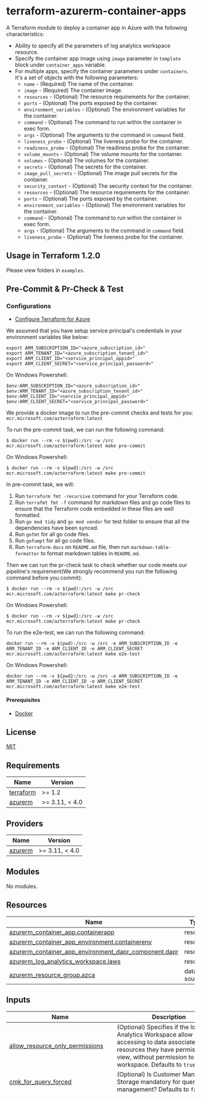 # terraform-azurerm-container-apps

A Terraform module to deploy a container app in Azure with the following characteristics:

- Ability to specify all the parameters of log analytics workspace resource.
- Specify the container app image using `image` parameter in `template` block under `container_apps` variable.
- For multiple apps, specify the container parameters under `containers`. It's a set of objects with the following parameters:
  - `name` - (Required) The name of the container.
  - `image` - (Required) The container image.
  - `resources` - (Optional) The resource requirements for the container.
  - `ports` - (Optional) The ports exposed by the container. 
  - `environment_variables` - (Optional) The environment variables for the container. 
  - `command` - (Optional) The command to run within the container in exec form.
  - `args` - (Optional) The arguments to the command in `command` field.
  - `liveness_probe` - (Optional) The liveness probe for the container.
  - `readiness_probe` - (Optional) The readiness probe for the container.
  - `volume_mounts` - (Optional) The volume mounts for the container.
  - `volumes` - (Optional) The volumes for the container.
  - `secrets` - (Optional) The secrets for the container. 
  - `image_pull_secrets` - (Optional) The image pull secrets for the container. 
  - `security_context` - (Optional) The security context for the container. 
  - `resources` - (Optional) The resource requirements for the container. 
  - `ports` - (Optional) The ports exposed by the container. 
  - `environment_variables` - (Optional) The environment variables for the container. 
  - `command` - (Optional) The command to run within the container in exec form.
  - `args` - (Optional) The arguments to the command in `command` field.
  - `liveness_probe` - (Optional) The liveness probe for the container.


## Usage in Terraform 1.2.0

Please view folders in `examples`.

## Pre-Commit & Pr-Check & Test

### Configurations

- [Configure Terraform for Azure](https://docs.microsoft.com/en-us/azure/virtual-machines/linux/terraform-install-configure)

We assumed that you have setup service principal's credentials in your environment variables like below:

```shell
export ARM_SUBSCRIPTION_ID="<azure_subscription_id>"
export ARM_TENANT_ID="<azure_subscription_tenant_id>"
export ARM_CLIENT_ID="<service_principal_appid>"
export ARM_CLIENT_SECRET="<service_principal_password>"
```

On Windows Powershell:

```shell
$env:ARM_SUBSCRIPTION_ID="<azure_subscription_id>"
$env:ARM_TENANT_ID="<azure_subscription_tenant_id>"
$env:ARM_CLIENT_ID="<service_principal_appid>"
$env:ARM_CLIENT_SECRET="<service_principal_password>"
```

We provide a docker image to run the pre-commit checks and tests for you: `mcr.microsoft.com/azterraform:latest`

To run the pre-commit task, we can run the following command:

```shell
$ docker run --rm -v $(pwd):/src -w /src mcr.microsoft.com/azterraform:latest make pre-commit
```

On Windows Powershell:

```shell
$ docker run --rm -v ${pwd}:/src -w /src mcr.microsoft.com/azterraform:latest make pre-commit
```

In pre-commit task, we will:

1. Run `terraform fmt -recursive` command for your Terraform code.
2. Run `terrafmt fmt -f` command for markdown files and go code files to ensure that the Terraform code embedded in these files are well formatted.
3. Run `go mod tidy` and `go mod vendor` for test folder to ensure that all the dependencies have been synced.
4. Run `gofmt` for all go code files.
5. Run `gofumpt` for all go code files.
6. Run `terraform-docs` on `README.md` file, then run `markdown-table-formatter` to format markdown tables in `README.md`.

Then we can run the pr-check task to check whether our code meets our pipeline's requirement(We strongly recommend you run the following command before you commit):

```shell
$ docker run --rm -v $(pwd):/src -w /src mcr.microsoft.com/azterraform:latest make pr-check
```

On Windows Powershell:

```shell
$ docker run --rm -v ${pwd}:/src -w /src mcr.microsoft.com/azterraform:latest make pr-check
```

To run the e2e-test, we can run the following command:

```text
docker run --rm -v $(pwd):/src -w /src -e ARM_SUBSCRIPTION_ID -e ARM_TENANT_ID -e ARM_CLIENT_ID -e ARM_CLIENT_SECRET mcr.microsoft.com/azterraform:latest make e2e-test
```

On Windows Powershell:

```text
docker run --rm -v ${pwd}:/src -w /src -e ARM_SUBSCRIPTION_ID -e ARM_TENANT_ID -e ARM_CLIENT_ID -e ARM_CLIENT_SECRET mcr.microsoft.com/azterraform:latest make e2e-test
```

#### Prerequisites

- [Docker](https://www.docker.com/community-edition#/download)

## License

[MIT](LICENSE)

<!-- BEGIN_TF_DOCS -->
## Requirements

| Name                                                                      | Version        |
|---------------------------------------------------------------------------|----------------|
| <a name="requirement_terraform"></a> [terraform](#requirement\_terraform) | >= 1.2         |
| <a name="requirement_azurerm"></a> [azurerm](#requirement\_azurerm)       | >= 3.11, < 4.0 |

## Providers

| Name                                                          | Version        |
|---------------------------------------------------------------|----------------|
| <a name="provider_azurerm"></a> [azurerm](#provider\_azurerm) | >= 3.11, < 4.0 |

## Modules

No modules.

## Resources

| Name                                                                                                                                                                              | Type        |
|-----------------------------------------------------------------------------------------------------------------------------------------------------------------------------------|-------------|
| [azurerm_container_app.containerapp](https://registry.terraform.io/providers/hashicorp/azurerm/latest/docs/resources/container_app)                                               | resource    |
| [azurerm_container_app_environment.containerenv](https://registry.terraform.io/providers/hashicorp/azurerm/latest/docs/resources/container_app_environment)                       | resource    |
| [azurerm_container_app_environment_dapr_component.dapr](https://registry.terraform.io/providers/hashicorp/azurerm/latest/docs/resources/container_app_environment_dapr_component) | resource    |
| [azurerm_log_analytics_workspace.laws](https://registry.terraform.io/providers/hashicorp/azurerm/latest/docs/resources/log_analytics_workspace)                                   | resource    |
| [azurerm_resource_group.azca](https://registry.terraform.io/providers/hashicorp/azurerm/latest/docs/data-sources/resource_group)                                                  | data source |

## Inputs

| Name                                                                                                                                               | Description                                                                                                                                                                                                                                        | Type                                                                                                                                                                                                                                                                                                                                                                                                                                                                                                                                                                                                                                                                                                                                                                                                                                                                                                                                                                                                                                                                                                                                                                                                                                                                                                                                                                                                                                                                                                                                                                                                                                                                                                                                                                                                                                                                                                                                                                                                                                                                                                                                                                                                                                                                                                                                                                                                                                                                                                                                                                                                                                                                                                                                                                                                                                                                                                                                                                                                                                                                                                                                                                                                                                                                                                                                                                                                                                                                                                                                                                                                                                                                                                                                                                                                                                                                                                                                                                              | Default                                      | Required |
|----------------------------------------------------------------------------------------------------------------------------------------------------|----------------------------------------------------------------------------------------------------------------------------------------------------------------------------------------------------------------------------------------------------|-----------------------------------------------------------------------------------------------------------------------------------------------------------------------------------------------------------------------------------------------------------------------------------------------------------------------------------------------------------------------------------------------------------------------------------------------------------------------------------------------------------------------------------------------------------------------------------------------------------------------------------------------------------------------------------------------------------------------------------------------------------------------------------------------------------------------------------------------------------------------------------------------------------------------------------------------------------------------------------------------------------------------------------------------------------------------------------------------------------------------------------------------------------------------------------------------------------------------------------------------------------------------------------------------------------------------------------------------------------------------------------------------------------------------------------------------------------------------------------------------------------------------------------------------------------------------------------------------------------------------------------------------------------------------------------------------------------------------------------------------------------------------------------------------------------------------------------------------------------------------------------------------------------------------------------------------------------------------------------------------------------------------------------------------------------------------------------------------------------------------------------------------------------------------------------------------------------------------------------------------------------------------------------------------------------------------------------------------------------------------------------------------------------------------------------------------------------------------------------------------------------------------------------------------------------------------------------------------------------------------------------------------------------------------------------------------------------------------------------------------------------------------------------------------------------------------------------------------------------------------------------------------------------------------------------------------------------------------------------------------------------------------------------------------------------------------------------------------------------------------------------------------------------------------------------------------------------------------------------------------------------------------------------------------------------------------------------------------------------------------------------------------------------------------------------------------------------------------------------------------------------------------------------------------------------------------------------------------------------------------------------------------------------------------------------------------------------------------------------------------------------------------------------------------------------------------------------------------------------------------------------------------------------------------------------------------------------------------------------|----------------------------------------------|:--------:|
| <a name="input_allow_resource_only_permissions"></a> [allow\_resource\_only\_permissions](#input\_allow\_resource\_only\_permissions)              | (Optional) Specifies if the log Analytics Workspace allow users accessing to data associated with resources they have permission to view, without permission to workspace. Defaults to `true`.                                                     | `bool`                                                                                                                                                                                                                                                                                                                                                                                                                                                                                                                                                                                                                                                                                                                                                                                                                                                                                                                                                                                                                                                                                                                                                                                                                                                                                                                                                                                                                                                                                                                                                                                                                                                                                                                                                                                                                                                                                                                                                                                                                                                                                                                                                                                                                                                                                                                                                                                                                                                                                                                                                                                                                                                                                                                                                                                                                                                                                                                                                                                                                                                                                                                                                                                                                                                                                                                                                                                                                                                                                                                                                                                                                                                                                                                                                                                                                                                                                                                                                                            | `true`                                       |    no    |
| <a name="input_cmk_for_query_forced"></a> [cmk\_for\_query\_forced](#input\_cmk\_for\_query\_forced)                                               | (Optional) Is Customer Managed Storage mandatory for query management? Defaults to `false`.                                                                                                                                                        | `bool`                                                                                                                                                                                                                                                                                                                                                                                                                                                                                                                                                                                                                                                                                                                                                                                                                                                                                                                                                                                                                                                                                                                                                                                                                                                                                                                                                                                                                                                                                                                                                                                                                                                                                                                                                                                                                                                                                                                                                                                                                                                                                                                                                                                                                                                                                                                                                                                                                                                                                                                                                                                                                                                                                                                                                                                                                                                                                                                                                                                                                                                                                                                                                                                                                                                                                                                                                                                                                                                                                                                                                                                                                                                                                                                                                                                                                                                                                                                                                                            | `false`                                      |    no    |
| <a name="input_container_apps"></a> [container\_apps](#input\_container\_apps)                                                                     | The container apps to deploy.                                                                                                                                                                                                                      | <pre>set(object({<br>    name          = string<br>    tags          = optional(map(string))<br>    revision_mode = string<br><br>    template = object({<br>      containers = set(object({<br>        name    = string<br>        image   = string<br>        args    = optional(list(string))<br>        command = optional(list(string))<br>        cpu     = string<br>        memory  = string<br>        env = optional(set(object({<br>          name        = string<br>          secret_name = optional(string)<br>          value       = string<br>        })))<br>        liveness_probe = optional(object({<br>          failure_count_threshold = optional(number)<br>          header = optional(object({<br>            name  = string<br>            value = string<br>          }))<br>          host             = optional(string)<br>          initial_delay    = optional(number, 1)<br>          interval_seconds = optional(number, 10)<br>          path             = optional(string)<br>          port             = number<br>          timeout          = optional(number, 1)<br>          transport        = string<br>        }))<br>        readiness_probe = optional(object({<br>          failure_count_threshold = optional(number)<br>          header = optional(object({<br>            name  = string<br>            value = string<br>          }))<br>          host                    = optional(string)<br>          interval_seconds        = optional(number, 10)<br>          path                    = optional(string)<br>          port                    = number<br>          success_count_threshold = optional(number, 3)<br>          timeout                 = optional(number)<br>          transport               = string<br>        }))<br>        startup_probe = optional(object({<br>          failure_count_threshold = optional(number)<br>          header = optional(object({<br>            name  = string<br>            value = string<br>          }))<br>          host             = optional(string)<br>          interval_seconds = optional(number, 10)<br>          path             = optional(string)<br>          port             = number<br>          timeout          = optional(number)<br>          transport        = string<br>        }))<br>        volume_mounts = optional(object({<br>          name = string<br>          path = string<br>        }))<br>      }))<br>      max_replicas    = optional(number)<br>      min_replicas    = optional(number)<br>      revision_suffix = optional(string)<br><br>      volume = optional(list(object({<br>        name         = string<br>        storage_name = optional(string)<br>        storage_type = optional(string)<br>      })))<br>    })<br><br>    ingress = optional(object({<br>      allow_insecure_connections = optional(bool, false)<br>      external_enabled           = optional(bool, false)<br>      target_port                = number<br>      transport                  = optional(string)<br>      traffic_weight = object({<br>        label           = optional(string)<br>        latest_revision = optional(string)<br>        revision_suffix = optional(string)<br>        percentage      = number<br>      })<br>    }))<br><br>    identity = optional(object({<br>      type         = string<br>      identity_ids = optional(list(string))<br>    }))<br><br>    dapr = optional(object({<br>      app_id       = string<br>      app_port     = number<br>      app_protocol = optional(string)<br>    }))<br><br>    registry = optional(list(object({<br>      server               = string<br>      username             = optional(string)<br>      password_secret_name = optional(string)<br>      identity             = optional(string)<br>    })))<br><br>    secret = optional(list(object({<br>      name  = string<br>      value = string<br>    })))<br>  }))</pre> | n/a                                          |   yes    |
| <a name="input_daily_quota_gb"></a> [daily\_quota\_gb](#input\_daily\_quota\_gb)                                                                   | (Optional) The workspace daily quota for ingestion in GB. Defaults to `-1` which means unlimited.                                                                                                                                                  | `number`                                                                                                                                                                                                                                                                                                                                                                                                                                                                                                                                                                                                                                                                                                                                                                                                                                                                                                                                                                                                                                                                                                                                                                                                                                                                                                                                                                                                                                                                                                                                                                                                                                                                                                                                                                                                                                                                                                                                                                                                                                                                                                                                                                                                                                                                                                                                                                                                                                                                                                                                                                                                                                                                                                                                                                                                                                                                                                                                                                                                                                                                                                                                                                                                                                                                                                                                                                                                                                                                                                                                                                                                                                                                                                                                                                                                                                                                                                                                                                          | `-1`                                         |    no    |
| <a name="input_dapr_component_ignore_errors"></a> [dapr\_component\_ignore\_errors](#input\_dapr\_component\_ignore\_errors)                       | (Optional) Should the Dapr sidecar to continue initialisation if the component fails to load? Defaults to `false`.                                                                                                                                 | `bool`                                                                                                                                                                                                                                                                                                                                                                                                                                                                                                                                                                                                                                                                                                                                                                                                                                                                                                                                                                                                                                                                                                                                                                                                                                                                                                                                                                                                                                                                                                                                                                                                                                                                                                                                                                                                                                                                                                                                                                                                                                                                                                                                                                                                                                                                                                                                                                                                                                                                                                                                                                                                                                                                                                                                                                                                                                                                                                                                                                                                                                                                                                                                                                                                                                                                                                                                                                                                                                                                                                                                                                                                                                                                                                                                                                                                                                                                                                                                                                            | `false`                                      |    no    |
| <a name="input_dapr_component_init_timeout"></a> [dapr\_component\_init\_timeout](#input\_dapr\_component\_init\_timeout)                          | (Optional) The timeout for component initialisation as a `ISO8601` formatted string. e.g. `5s`, `1m`, `1h`. Defaults to `5s`.                                                                                                                      | `string`                                                                                                                                                                                                                                                                                                                                                                                                                                                                                                                                                                                                                                                                                                                                                                                                                                                                                                                                                                                                                                                                                                                                                                                                                                                                                                                                                                                                                                                                                                                                                                                                                                                                                                                                                                                                                                                                                                                                                                                                                                                                                                                                                                                                                                                                                                                                                                                                                                                                                                                                                                                                                                                                                                                                                                                                                                                                                                                                                                                                                                                                                                                                                                                                                                                                                                                                                                                                                                                                                                                                                                                                                                                                                                                                                                                                                                                                                                                                                                          | `"5s"`                                       |    no    |
| <a name="input_dapr_component_metadata"></a> [dapr\_component\_metadata](#input\_dapr\_component\_metadata)                                        | (Optional) The metadata for the Dapr component.                                                                                                                                                                                                    | <pre>set(object({<br>    name        = string<br>    secret_name = optional(string)<br>    value       = string<br>  }))</pre>                                                                                                                                                                                                                                                                                                                                                                                                                                                                                                                                                                                                                                                                                                                                                                                                                                                                                                                                                                                                                                                                                                                                                                                                                                                                                                                                                                                                                                                                                                                                                                                                                                                                                                                                                                                                                                                                                                                                                                                                                                                                                                                                                                                                                                                                                                                                                                                                                                                                                                                                                                                                                                                                                                                                                                                                                                                                                                                                                                                                                                                                                                                                                                                                                                                                                                                                                                                                                                                                                                                                                                                                                                                                                                                                                                                                                                                    | `null`                                       |    no    |
| <a name="input_dapr_component_name"></a> [dapr\_component\_name](#input\_dapr\_component\_name)                                                    | (Optional) The name of the Dapr component. Changing this forces a new resource to be created.                                                                                                                                                      | `string`                                                                                                                                                                                                                                                                                                                                                                                                                                                                                                                                                                                                                                                                                                                                                                                                                                                                                                                                                                                                                                                                                                                                                                                                                                                                                                                                                                                                                                                                                                                                                                                                                                                                                                                                                                                                                                                                                                                                                                                                                                                                                                                                                                                                                                                                                                                                                                                                                                                                                                                                                                                                                                                                                                                                                                                                                                                                                                                                                                                                                                                                                                                                                                                                                                                                                                                                                                                                                                                                                                                                                                                                                                                                                                                                                                                                                                                                                                                                                                          | `null`                                       |    no    |
| <a name="input_dapr_component_scopes"></a> [dapr\_component\_scopes](#input\_dapr\_component\_scopes)                                              | (Optional) A list of scopes to which this component applies.                                                                                                                                                                                       | `list(string)`                                                                                                                                                                                                                                                                                                                                                                                                                                                                                                                                                                                                                                                                                                                                                                                                                                                                                                                                                                                                                                                                                                                                                                                                                                                                                                                                                                                                                                                                                                                                                                                                                                                                                                                                                                                                                                                                                                                                                                                                                                                                                                                                                                                                                                                                                                                                                                                                                                                                                                                                                                                                                                                                                                                                                                                                                                                                                                                                                                                                                                                                                                                                                                                                                                                                                                                                                                                                                                                                                                                                                                                                                                                                                                                                                                                                                                                                                                                                                                    | `[]`                                         |    no    |
| <a name="input_dapr_component_secret"></a> [dapr\_component\_secret](#input\_dapr\_component\_secret)                                              | (Optional) A list of secrets for the Dapr component.                                                                                                                                                                                               | <pre>set(object({<br>    name  = string<br>    value = string<br>  }))</pre>                                                                                                                                                                                                                                                                                                                                                                                                                                                                                                                                                                                                                                                                                                                                                                                                                                                                                                                                                                                                                                                                                                                                                                                                                                                                                                                                                                                                                                                                                                                                                                                                                                                                                                                                                                                                                                                                                                                                                                                                                                                                                                                                                                                                                                                                                                                                                                                                                                                                                                                                                                                                                                                                                                                                                                                                                                                                                                                                                                                                                                                                                                                                                                                                                                                                                                                                                                                                                                                                                                                                                                                                                                                                                                                                                                                                                                                                                                      | `null`                                       |    no    |
| <a name="input_dapr_component_type"></a> [dapr\_component\_type](#input\_dapr\_component\_type)                                                    | (Optional) The type of the Dapr component. For example `state.azure.blobstorage`. Changing this forces a new resource to be created.                                                                                                               | `string`                                                                                                                                                                                                                                                                                                                                                                                                                                                                                                                                                                                                                                                                                                                                                                                                                                                                                                                                                                                                                                                                                                                                                                                                                                                                                                                                                                                                                                                                                                                                                                                                                                                                                                                                                                                                                                                                                                                                                                                                                                                                                                                                                                                                                                                                                                                                                                                                                                                                                                                                                                                                                                                                                                                                                                                                                                                                                                                                                                                                                                                                                                                                                                                                                                                                                                                                                                                                                                                                                                                                                                                                                                                                                                                                                                                                                                                                                                                                                                          | `null`                                       |    no    |
| <a name="input_dapr_component_version"></a> [dapr\_component\_version](#input\_dapr\_component\_version)                                           | (Optional) The version of the Dapr component. Changing this forces a new resource to be created.                                                                                                                                                   | `string`                                                                                                                                                                                                                                                                                                                                                                                                                                                                                                                                                                                                                                                                                                                                                                                                                                                                                                                                                                                                                                                                                                                                                                                                                                                                                                                                                                                                                                                                                                                                                                                                                                                                                                                                                                                                                                                                                                                                                                                                                                                                                                                                                                                                                                                                                                                                                                                                                                                                                                                                                                                                                                                                                                                                                                                                                                                                                                                                                                                                                                                                                                                                                                                                                                                                                                                                                                                                                                                                                                                                                                                                                                                                                                                                                                                                                                                                                                                                                                          | `null`                                       |    no    |
| <a name="input_environment_tags"></a> [environment\_tags](#input\_environment\_tags)                                                               | A map of the tags to use on the resources that are deployed with this module.                                                                                                                                                                      | `map(string)`                                                                                                                                                                                                                                                                                                                                                                                                                                                                                                                                                                                                                                                                                                                                                                                                                                                                                                                                                                                                                                                                                                                                                                                                                                                                                                                                                                                                                                                                                                                                                                                                                                                                                                                                                                                                                                                                                                                                                                                                                                                                                                                                                                                                                                                                                                                                                                                                                                                                                                                                                                                                                                                                                                                                                                                                                                                                                                                                                                                                                                                                                                                                                                                                                                                                                                                                                                                                                                                                                                                                                                                                                                                                                                                                                                                                                                                                                                                                                                     | <pre>{<br>  "source": "terraform"<br>}</pre> |    no    |
| <a name="input_infrastructure_subnet_id"></a> [infrastructure\_subnet\_id](#input\_infrastructure\_subnet\_id)                                     | (Optional) The existing subnet to use for the container apps control plane. Changing this forces a new resource to be created.                                                                                                                     | `string`                                                                                                                                                                                                                                                                                                                                                                                                                                                                                                                                                                                                                                                                                                                                                                                                                                                                                                                                                                                                                                                                                                                                                                                                                                                                                                                                                                                                                                                                                                                                                                                                                                                                                                                                                                                                                                                                                                                                                                                                                                                                                                                                                                                                                                                                                                                                                                                                                                                                                                                                                                                                                                                                                                                                                                                                                                                                                                                                                                                                                                                                                                                                                                                                                                                                                                                                                                                                                                                                                                                                                                                                                                                                                                                                                                                                                                                                                                                                                                          | `null`                                       |    no    |
| <a name="input_internal_load_balancer_enabled"></a> [internal\_load\_balancer\_enabled](#input\_internal\_load\_balancer\_enabled)                 | (Optional) Should the Container Environment operate in Internal Load Balancing Mode? Defaults to `false`. Changing this forces a new resource to be created.                                                                                       | `bool`                                                                                                                                                                                                                                                                                                                                                                                                                                                                                                                                                                                                                                                                                                                                                                                                                                                                                                                                                                                                                                                                                                                                                                                                                                                                                                                                                                                                                                                                                                                                                                                                                                                                                                                                                                                                                                                                                                                                                                                                                                                                                                                                                                                                                                                                                                                                                                                                                                                                                                                                                                                                                                                                                                                                                                                                                                                                                                                                                                                                                                                                                                                                                                                                                                                                                                                                                                                                                                                                                                                                                                                                                                                                                                                                                                                                                                                                                                                                                                            | `false`                                      |    no    |
| <a name="input_internet_ingestion_enabled"></a> [internet\_ingestion\_enabled](#input\_internet\_ingestion\_enabled)                               | (Optional) Should the Log Analytics Workspace support ingestion over the Public Internet? Defaults to `true`.                                                                                                                                      | `bool`                                                                                                                                                                                                                                                                                                                                                                                                                                                                                                                                                                                                                                                                                                                                                                                                                                                                                                                                                                                                                                                                                                                                                                                                                                                                                                                                                                                                                                                                                                                                                                                                                                                                                                                                                                                                                                                                                                                                                                                                                                                                                                                                                                                                                                                                                                                                                                                                                                                                                                                                                                                                                                                                                                                                                                                                                                                                                                                                                                                                                                                                                                                                                                                                                                                                                                                                                                                                                                                                                                                                                                                                                                                                                                                                                                                                                                                                                                                                                                            | `true`                                       |    no    |
| <a name="input_internet_query_enabled"></a> [internet\_query\_enabled](#input\_internet\_query\_enabled)                                           | (Optional) Should the Log Analytics Workspace support query over the Public Internet? Defaults to `true`.                                                                                                                                          | `bool`                                                                                                                                                                                                                                                                                                                                                                                                                                                                                                                                                                                                                                                                                                                                                                                                                                                                                                                                                                                                                                                                                                                                                                                                                                                                                                                                                                                                                                                                                                                                                                                                                                                                                                                                                                                                                                                                                                                                                                                                                                                                                                                                                                                                                                                                                                                                                                                                                                                                                                                                                                                                                                                                                                                                                                                                                                                                                                                                                                                                                                                                                                                                                                                                                                                                                                                                                                                                                                                                                                                                                                                                                                                                                                                                                                                                                                                                                                                                                                            | `true`                                       |    no    |
| <a name="input_local_authentication_disabled"></a> [local\_authentication\_disabled](#input\_local\_authentication\_disabled)                      | (Optional) Specifies if the log analytics workspace should enforce authentication using Azure Active Directory. Defaults to `false`.                                                                                                               | `bool`                                                                                                                                                                                                                                                                                                                                                                                                                                                                                                                                                                                                                                                                                                                                                                                                                                                                                                                                                                                                                                                                                                                                                                                                                                                                                                                                                                                                                                                                                                                                                                                                                                                                                                                                                                                                                                                                                                                                                                                                                                                                                                                                                                                                                                                                                                                                                                                                                                                                                                                                                                                                                                                                                                                                                                                                                                                                                                                                                                                                                                                                                                                                                                                                                                                                                                                                                                                                                                                                                                                                                                                                                                                                                                                                                                                                                                                                                                                                                                            | `false`                                      |    no    |
| <a name="input_location"></a> [location](#input\_location)                                                                                         | (Required) The location this container app is deployed in. This should be the same as the environment in which it is deployed.                                                                                                                     | `string`                                                                                                                                                                                                                                                                                                                                                                                                                                                                                                                                                                                                                                                                                                                                                                                                                                                                                                                                                                                                                                                                                                                                                                                                                                                                                                                                                                                                                                                                                                                                                                                                                                                                                                                                                                                                                                                                                                                                                                                                                                                                                                                                                                                                                                                                                                                                                                                                                                                                                                                                                                                                                                                                                                                                                                                                                                                                                                                                                                                                                                                                                                                                                                                                                                                                                                                                                                                                                                                                                                                                                                                                                                                                                                                                                                                                                                                                                                                                                                          | `""`                                         |    no    |
| <a name="input_log_analytics_workspace_name"></a> [log\_analytics\_workspace\_name](#input\_log\_analytics\_workspace\_name)                       | (Required) Specifies the name of the Log Analytics Workspace. Changing this forces a new resource to be created.                                                                                                                                   | `string`                                                                                                                                                                                                                                                                                                                                                                                                                                                                                                                                                                                                                                                                                                                                                                                                                                                                                                                                                                                                                                                                                                                                                                                                                                                                                                                                                                                                                                                                                                                                                                                                                                                                                                                                                                                                                                                                                                                                                                                                                                                                                                                                                                                                                                                                                                                                                                                                                                                                                                                                                                                                                                                                                                                                                                                                                                                                                                                                                                                                                                                                                                                                                                                                                                                                                                                                                                                                                                                                                                                                                                                                                                                                                                                                                                                                                                                                                                                                                                          | n/a                                          |   yes    |
| <a name="input_log_analytics_workspace_sku"></a> [log\_analytics\_workspace\_sku](#input\_log\_analytics\_workspace\_sku)                          | (Optional) Specifies the SKU of the Log Analytics Workspace. Possible values are `Free`, `PerNode`, `Premium`, `Standard`, `Standalone`, `Unlimited`, `CapacityReservation`, and `PerGB2018`(new SKU as of `2018-04-03`). Defaults to `PerGB2018`. | `string`                                                                                                                                                                                                                                                                                                                                                                                                                                                                                                                                                                                                                                                                                                                                                                                                                                                                                                                                                                                                                                                                                                                                                                                                                                                                                                                                                                                                                                                                                                                                                                                                                                                                                                                                                                                                                                                                                                                                                                                                                                                                                                                                                                                                                                                                                                                                                                                                                                                                                                                                                                                                                                                                                                                                                                                                                                                                                                                                                                                                                                                                                                                                                                                                                                                                                                                                                                                                                                                                                                                                                                                                                                                                                                                                                                                                                                                                                                                                                                          | `"PerGB2018"`                                |    no    |
| <a name="input_log_analytics_workspace_tags"></a> [log\_analytics\_workspace\_tags](#input\_log\_analytics\_workspace\_tags)                       | (Optional) A mapping of tags to assign to the resource.                                                                                                                                                                                            | `map(string)`                                                                                                                                                                                                                                                                                                                                                                                                                                                                                                                                                                                                                                                                                                                                                                                                                                                                                                                                                                                                                                                                                                                                                                                                                                                                                                                                                                                                                                                                                                                                                                                                                                                                                                                                                                                                                                                                                                                                                                                                                                                                                                                                                                                                                                                                                                                                                                                                                                                                                                                                                                                                                                                                                                                                                                                                                                                                                                                                                                                                                                                                                                                                                                                                                                                                                                                                                                                                                                                                                                                                                                                                                                                                                                                                                                                                                                                                                                                                                                     | `null`                                       |    no    |
| <a name="input_managed_environment_name"></a> [managed\_environment\_name](#input\_managed\_environment\_name)                                     | (Required) The name of the container apps managed environment. Changing this forces a new resource to be created.                                                                                                                                  | `string`                                                                                                                                                                                                                                                                                                                                                                                                                                                                                                                                                                                                                                                                                                                                                                                                                                                                                                                                                                                                                                                                                                                                                                                                                                                                                                                                                                                                                                                                                                                                                                                                                                                                                                                                                                                                                                                                                                                                                                                                                                                                                                                                                                                                                                                                                                                                                                                                                                                                                                                                                                                                                                                                                                                                                                                                                                                                                                                                                                                                                                                                                                                                                                                                                                                                                                                                                                                                                                                                                                                                                                                                                                                                                                                                                                                                                                                                                                                                                                          | n/a                                          |   yes    |
| <a name="input_reservation_capacity_in_gb_per_day"></a> [reservation\_capacity\_in\_gb\_per\_day](#input\_reservation\_capacity\_in\_gb\_per\_day) | (Optional) The capacity reservation level in GB for this workspace. Must be in increments of 100 between 100 and 5000. `reservation_capacity_in_gb_per_day` can only be used when the `sku` is set to `CapacityReservation`.                       | `number`                                                                                                                                                                                                                                                                                                                                                                                                                                                                                                                                                                                                                                                                                                                                                                                                                                                                                                                                                                                                                                                                                                                                                                                                                                                                                                                                                                                                                                                                                                                                                                                                                                                                                                                                                                                                                                                                                                                                                                                                                                                                                                                                                                                                                                                                                                                                                                                                                                                                                                                                                                                                                                                                                                                                                                                                                                                                                                                                                                                                                                                                                                                                                                                                                                                                                                                                                                                                                                                                                                                                                                                                                                                                                                                                                                                                                                                                                                                                                                          | `null`                                       |    no    |
| <a name="input_resource_group_name"></a> [resource\_group\_name](#input\_resource\_group\_name)                                                    | (Required) The name of the resource group in which the resources will be created.                                                                                                                                                                  | `string`                                                                                                                                                                                                                                                                                                                                                                                                                                                                                                                                                                                                                                                                                                                                                                                                                                                                                                                                                                                                                                                                                                                                                                                                                                                                                                                                                                                                                                                                                                                                                                                                                                                                                                                                                                                                                                                                                                                                                                                                                                                                                                                                                                                                                                                                                                                                                                                                                                                                                                                                                                                                                                                                                                                                                                                                                                                                                                                                                                                                                                                                                                                                                                                                                                                                                                                                                                                                                                                                                                                                                                                                                                                                                                                                                                                                                                                                                                                                                                          | n/a                                          |   yes    |
| <a name="input_retention_in_days"></a> [retention\_in\_days](#input\_retention\_in\_days)                                                          | (Optional) The workspace data retention in days. Possible values are either 7 (Free Tier only) or range between 30 and 730.                                                                                                                        | `number`                                                                                                                                                                                                                                                                                                                                                                                                                                                                                                                                                                                                                                                                                                                                                                                                                                                                                                                                                                                                                                                                                                                                                                                                                                                                                                                                                                                                                                                                                                                                                                                                                                                                                                                                                                                                                                                                                                                                                                                                                                                                                                                                                                                                                                                                                                                                                                                                                                                                                                                                                                                                                                                                                                                                                                                                                                                                                                                                                                                                                                                                                                                                                                                                                                                                                                                                                                                                                                                                                                                                                                                                                                                                                                                                                                                                                                                                                                                                                                          | `null`                                       |    no    |

## Outputs

| Name                                                                                                                           | Description                                                                           |
|--------------------------------------------------------------------------------------------------------------------------------|---------------------------------------------------------------------------------------|
| <a name="output_container_app_environment_id"></a> [container\_app\_environment\_id](#output\_container\_app\_environment\_id) | The ID of the Container App Environment within which this Container App should exist. |
| <a name="output_container_app_fqdn"></a> [container\_app\_fqdn](#output\_container\_app\_fqdn)                                 | The FQDN of the Latest Revision of the Container App.                                 |
<!-- END_TF_DOCS -->
